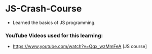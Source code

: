 # JS-Crash-Course

- Learned the basics of JS programming.

### YouTube Videos used for this learning:

- https://www.youtube.com/watch?v=Qqx_wzMmFeA [JS course]
